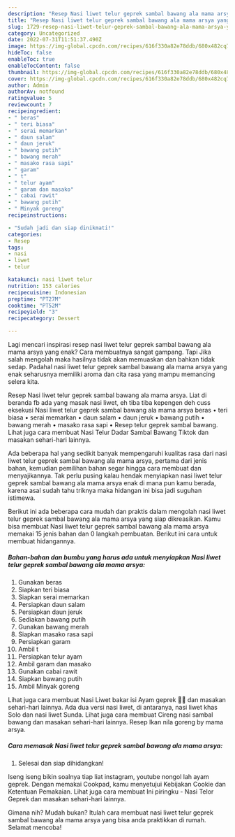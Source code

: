 ```yaml
---
description: "Resep Nasi liwet telur geprek sambal bawang ala mama arsya yang Lezat Sekali"
title: "Resep Nasi liwet telur geprek sambal bawang ala mama arsya yang Lezat Sekali"
slug: 1729-resep-nasi-liwet-telur-geprek-sambal-bawang-ala-mama-arsya-yang-lezat-sekali
category: Uncategorized
date: 2022-07-31T11:51:37.490Z
image: https://img-global.cpcdn.com/recipes/616f330a82e78ddb/680x482cq70/nasi-liwet-telur-geprek-sambal-bawang-ala-mama-arsya-foto-resep-utama.jpg
hideToc: false
enableToc: true
enableTocContent: false
thumbnail: https://img-global.cpcdn.com/recipes/616f330a82e78ddb/680x482cq70/nasi-liwet-telur-geprek-sambal-bawang-ala-mama-arsya-foto-resep-utama.jpg
cover: https://img-global.cpcdn.com/recipes/616f330a82e78ddb/680x482cq70/nasi-liwet-telur-geprek-sambal-bawang-ala-mama-arsya-foto-resep-utama.jpg
author: Admin
authorAv: notfound
ratingvalue: 5
reviewcount: 7
recipeingredient:
- " beras"
- " teri biasa"
- " serai memarkan"
- " daun salam"
- " daun jeruk"
- " bawang putih"
- " bawang merah"
- " masako rasa sapi"
- " garam"
- " t"
- " telur ayam"
- " garam dan masako"
- " cabai rawit"
- " bawang putih"
- " Minyak goreng"
recipeinstructions:

- "Sudah jadi dan siap dinikmati!"
categories:
- Resep
tags:
- nasi
- liwet
- telur

katakunci: nasi liwet telur 
nutrition: 153 calories
recipecuisine: Indonesian
preptime: "PT27M"
cooktime: "PT52M"
recipeyield: "3"
recipecategory: Dessert

---
```



Lagi mencari inspirasi resep nasi liwet telur geprek sambal bawang ala mama arsya yang enak? Cara membuatnya sangat gampang. Tapi Jika salah mengolah maka hasilnya tidak akan memuaskan dan bahkan tidak sedap. Padahal nasi liwet telur geprek sambal bawang ala mama arsya yang enak seharusnya memiliki aroma dan cita rasa yang mampu memancing selera kita.


Resep Nasi liwet telur geprek sambal bawang ala mama arsya. Liat di beranda fb ada yang masak nasi liwet, eh tiba tiba kepengen deh cuss eksekusi Nasi liwet telur geprek sambal bawang ala mama arsya beras • teri biasa • serai memarkan • daun salam • daun jeruk • bawang putih • bawang merah • masako rasa sapi • Resep telur geprek sambal bawang. Lihat juga cara membuat Nasi Telur Dadar Sambal Bawang Tiktok dan masakan sehari-hari lainnya.

Ada beberapa hal yang sedikit banyak mempengaruhi kualitas rasa dari nasi liwet telur geprek sambal bawang ala mama arsya, pertama dari jenis bahan, kemudian pemilihan bahan segar hingga cara membuat dan menyajikannya. Tak perlu pusing kalau hendak menyiapkan nasi liwet telur geprek sambal bawang ala mama arsya enak di mana pun kamu berada, karena asal sudah tahu triknya maka hidangan ini bisa jadi suguhan istimewa.


Berikut ini ada beberapa cara mudah dan praktis dalam mengolah nasi liwet telur geprek sambal bawang ala mama arsya yang siap dikreasikan. Kamu bisa membuat Nasi liwet telur geprek sambal bawang ala mama arsya memakai 15 jenis bahan dan 0 langkah pembuatan. Berikut ini cara untuk membuat hidangannya.

<!--inarticleads1-->

##### Bahan-bahan dan bumbu yang harus ada untuk menyiapkan Nasi liwet telur geprek sambal bawang ala mama arsya:

1. Gunakan  beras
1. Siapkan  teri biasa
1. Siapkan  serai memarkan
1. Persiapkan  daun salam
1. Persiapkan  daun jeruk
1. Sediakan  bawang putih
1. Gunakan  bawang merah
1. Siapkan  masako rasa sapi
1. Persiapkan  garam
1. Ambil  t
1. Persiapkan  telur ayam
1. Ambil  garam dan masako
1. Gunakan  cabai rawit
1. Siapkan  bawang putih
1. Ambil  Minyak goreng


Lihat juga cara membuat Nasi Liwet bakar isi Ayam geprek 🍚🍗 dan masakan sehari-hari lainnya. Ada dua versi nasi liwet, di antaranya, nasi liwet khas Solo dan nasi liwet Sunda. Lihat juga cara membuat Cireng nasi sambal bawang dan masakan sehari-hari lainnya. Resep Ikan nila goreng by mama arsya. 

<!--inarticleads2-->

##### Cara memasak Nasi liwet telur geprek sambal bawang ala mama arsya:


1. Selesai dan siap dihidangkan!

Iseng iseng bikin soalnya tiap liat instagram, youtube nongol lah ayam geprek. Dengan memakai Cookpad, kamu menyetujui Kebijakan Cookie dan Ketentuan Pemakaian. Lihat juga cara membuat Ini piringku - Nasi Telor Geprek dan masakan sehari-hari lainnya. 

Gimana nih? Mudah bukan? Itulah cara membuat nasi liwet telur geprek sambal bawang ala mama arsya yang bisa anda praktikkan di rumah. Selamat mencoba!
